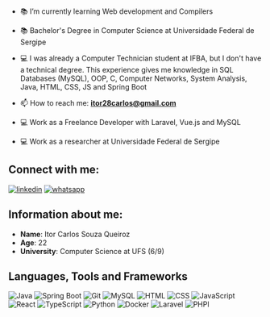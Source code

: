 
- 📚 I’m currently learning Web development and Compilers
- 📚 Bachelor's Degree in Computer Science at Universidade Federal de Sergipe

- 💻 I was already a Computer Technician student at IFBA, but I don't have a technical degree. This experience gives me knowledge in SQL Databases (MySQL), OOP, C, Computer Networks, System Analysis, Java, HTML, CSS, JS and Spring Boot

- 📫 How to reach me: **itor28carlos@gmail.com**
- 💻 Work as a Freelance Developer with Laravel, Vue.js and MySQL
- 💻 Work as a researcher at Universidade Federal de Sergipe
  
## Connect with me:

[![linkedin](https://img.shields.io/badge/linkedin-111111?style=for-the-badge&logo=linkedin&logoColor=white)](https://www.linkedin.com/in/itor-carlos-souza-queiroz-255b4616a)
[![whatsapp](https://img.shields.io/badge/whatsapp-111111?style=for-the-badge&logo=whatsapp&logoColor=white)](https://api.whatsapp.com/send?phone=5574999250764)




## Information about me:

* **Name**: Itor Carlos Souza Queiroz
* **Age**: 22
* **University**: Computer Science at UFS (6/9)
  
## Languages, Tools and Frameworks

![Java](https://img.shields.io/badge/java-111?style=for-the-badge&logo=java&logoColor=white)
![Spring Boot](https://img.shields.io/badge/springboot-111?style=for-the-badge&logo=springboot&logoColor=white)
![Git](https://img.shields.io/badge/git-111?style=for-the-badge&logo=git&logoColor=white)
![MySQL](https://img.shields.io/badge/mysql-111?style=for-the-badge&logo=mysql&logoColor=white)
![HTML](https://img.shields.io/badge/html5-111?style=for-the-badge&logo=html5&logoColor=white)
![CSS](https://img.shields.io/badge/css3-111?style=for-the-badge&logo=css3&logoColor=white)
![JavaScript](https://img.shields.io/badge/javascript-111?style=for-the-badge&logo=javascript&logoColor=white)
![React](https://img.shields.io/badge/react-111?style=for-the-badge&logo=react&logoColor=white)
![TypeScript](https://img.shields.io/badge/typescript-111?style=for-the-badge&logo=typescript&logoColor=white)
![Python](https://img.shields.io/badge/python-111?style=for-the-badge&logo=python&logoColor=white)
![Docker](https://img.shields.io/badge/docker-111?style=for-the-badge&logo=docker&logoColor=white)
![Laravel](https://img.shields.io/badge/laravel-111?style=for-the-badge&logo=laravel&logoColor=white)
![PHPl](https://img.shields.io/badge/php-111?style=for-the-badge&logo=php&logoColor=white)

